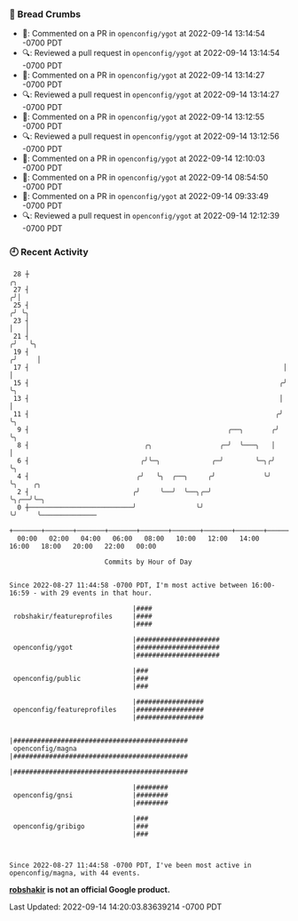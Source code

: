 ### 🍞 Bread Crumbs

 * 💬: Commented on a PR in  `openconfig/ygot` at 2022-09-14 13:14:54 -0700 PDT
 * 🔍: Reviewed a pull request in  `openconfig/ygot` at 2022-09-14 13:14:54 -0700 PDT
 * 💬: Commented on a PR in  `openconfig/ygot` at 2022-09-14 13:14:27 -0700 PDT
 * 🔍: Reviewed a pull request in  `openconfig/ygot` at 2022-09-14 13:14:27 -0700 PDT
 * 💬: Commented on a PR in  `openconfig/ygot` at 2022-09-14 13:12:55 -0700 PDT
 * 🔍: Reviewed a pull request in  `openconfig/ygot` at 2022-09-14 13:12:56 -0700 PDT
 * 💬: Commented on a PR in  `openconfig/ygot` at 2022-09-14 12:10:03 -0700 PDT
 * 💬: Commented on a PR in  `openconfig/ygot` at 2022-09-14 08:54:50 -0700 PDT
 * 💬: Commented on a PR in  `openconfig/ygot` at 2022-09-14 09:33:49 -0700 PDT
 * 🔍: Reviewed a pull request in  `openconfig/ygot` at 2022-09-14 12:12:39 -0700 PDT

### 🕘 Recent Activity
```
 28 ┼                                                                    ╭╮
 27 ┤                                                                   ╭╯│
 25 ┤                                                                  ╭╯ ╰╮
 23 ┤                                                                  │   │
 21 ┤                                                                 ╭╯   ╰╮
 19 ┤                                                                ╭╯     │
 17 ┤                                                                │      │
 15 ┤                                                               ╭╯      ╰╮
 13 ┤                                                               │        │
 11 ┤                                                              ╭╯        ╰╮
  9 ┤                                                  ╭──╮       ╭╯          ╰╮
  8 ┤                             ╭╮                 ╭─╯  ╰───╮   │            │
  6 ┤                            ╭╯╰─╮             ╭─╯        ╰─╮╭╯            ╰╮
  4 ┤                           ╭╯   ╰╮  ╭──╮     ╭╯            ╰╯              ╰╮    ╭╮
  2 ┤                          ╭╯     ╰──╯  ╰──╮╭─╯                              ╰╮╭──╯╰─╮
  0 ┼──────────────────────────╯               ╰╯                                 ╰╯     ╰──────────────
    +───────+───────+───────+───────+───────+───────+───────+───────+───────+───────+───────+───────+────
  00:00   02:00   04:00   06:00   08:00   10:00   12:00   14:00   16:00   18:00   20:00   22:00   00:00   

						Commits by Hour of Day


Since 2022-08-27 11:44:58 -0700 PDT, I'm most active between 16:00-16:59 - with 29 events in that hour.

```



```
                               |####
 robshakir/featureprofiles     |####
                               |####

                               |#####################
 openconfig/ygot               |#####################
                               |#####################

                               |###
 openconfig/public             |###
                               |###

                               |#################
 openconfig/featureprofiles    |#################
                               |#################

                               |############################################
 openconfig/magna              |############################################
                               |############################################

                               |########
 openconfig/gnsi               |########
                               |########

                               |###
 openconfig/gribigo            |###
                               |###



Since 2022-08-27 11:44:58 -0700 PDT, I've been most active in openconfig/magna, with 44 events.

```
**[robshakir](mailto:robjs@google.com) is not an official Google product.**  


Last Updated: 2022-09-14 14:20:03.83639214 -0700 PDT
